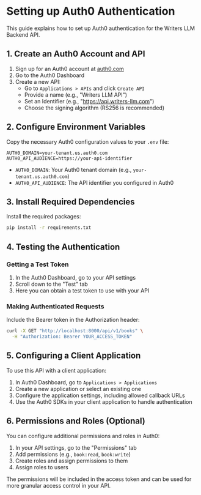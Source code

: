 # Setting up Auth0 Authentication

This guide explains how to set up Auth0 authentication for the Writers LLM Backend API.

## 1. Create an Auth0 Account and API

1. Sign up for an Auth0 account at [auth0.com](https://auth0.com/)
2. Go to the Auth0 Dashboard
3. Create a new API:
   - Go to `Applications > APIs` and click `Create API`
   - Provide a name (e.g., "Writers LLM API")
   - Set an Identifier (e.g., "https://api.writers-llm.com")
   - Choose the signing algorithm (RS256 is recommended)

## 2. Configure Environment Variables

Copy the necessary Auth0 configuration values to your `.env` file:

```
AUTH0_DOMAIN=your-tenant.us.auth0.com
AUTH0_API_AUDIENCE=https://your-api-identifier
```

- `AUTH0_DOMAIN`: Your Auth0 tenant domain (e.g., `your-tenant.us.auth0.com`)
- `AUTH0_API_AUDIENCE`: The API identifier you configured in Auth0

## 3. Install Required Dependencies

Install the required packages:

```bash
pip install -r requirements.txt
```

## 4. Testing the Authentication

### Getting a Test Token

1. In the Auth0 Dashboard, go to your API settings
2. Scroll down to the "Test" tab
3. Here you can obtain a test token to use with your API

### Making Authenticated Requests

Include the Bearer token in the Authorization header:

```bash
curl -X GET "http://localhost:8000/api/v1/books" \
  -H "Authorization: Bearer YOUR_ACCESS_TOKEN"
```

## 5. Configuring a Client Application

To use this API with a client application:

1. In Auth0 Dashboard, go to `Applications > Applications`
2. Create a new application or select an existing one
3. Configure the application settings, including allowed callback URLs
4. Use the Auth0 SDKs in your client application to handle authentication

## 6. Permissions and Roles (Optional)

You can configure additional permissions and roles in Auth0:

1. In your API settings, go to the "Permissions" tab
2. Add permissions (e.g., `book:read`, `book:write`)
3. Create roles and assign permissions to them
4. Assign roles to users

The permissions will be included in the access token and can be used for more granular access control in your API.
